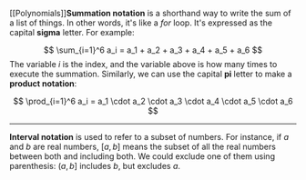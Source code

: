 [[Polynomials]]**Summation notation** is a shorthand way to write the sum of a list of things. In other words, it's like a $for$ loop. It's expressed as the capital **sigma** letter. For example:

$$ \sum_{i=1}^6 a_i = a_1 + a_2 + a_3 + a_4 + a_5 + a_6 $$
The variable $i$ is the index, and the variable above is how many times to execute the summation. Similarly, we can use the capital **pi** letter to make a **product notation**:

$$ \prod_{i=1}^6 a_i = a_1 \cdot a_2 \cdot a_3 \cdot a_4 \cdot a_5 \cdot a_6 $$
___
**Interval notation** is used to refer to a subset of numbers. For instance, if $a$ and $b$ are real numbers, $[a,b]$ means the subset of all the real numbers between both and including both. We could exclude one of them using parenthesis: $(a,b]$ includes $b$, but excludes $a$.
